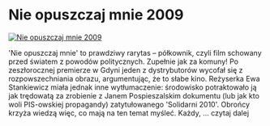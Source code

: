 Nie opuszczaj mnie 2009 
=============
[![Nie opuszczaj mnie 2009 ](http://vidos.pl/images/player.gif)](http://vidos.pl/nie-opuszczaj-mnie-2009)

 'Nie opuszczaj mnie' to prawdziwy rarytas – półkownik, czyli film schowany przed światem z powodów politycznych. Zupełnie jak za komuny! Po zeszłorocznej premierze w Gdyni jeden z dystrybutorów wycofał się z rozpowszechniania obrazu, argumentując, że to słabe kino. Reżyserka Ewa Stankiewicz miała jednak inne wytłumaczenie: środowisko potraktowało ją jak trędowatą za zrobienie z Janem Pospieszalskim dokumentu (lub jak kto woli PIS-owskiej propagandy) zatytułowanego 'Solidarni 2010'. Obrońcy krzyża wiedzą więc, co mają na ten temat myśleć. Każdy, ... czytaj dalej
